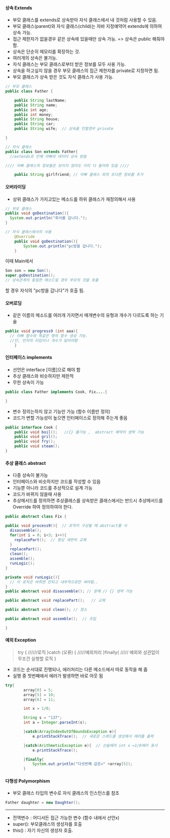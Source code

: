 #### 상속 Extends

- 부모 클래스를 extends로 상속받아 자식 클래스에서 내 것처럼 사용할 수 있음.
- 부모 클래스(parent)와 자식 클래스(child)는 자바 지정예약어 extends에 의하여 상속 가능.
- 접근 제한자가 없을경우 같은 상속에 있을때만 상속 가능.
=> 상속은 public 해줘야 함.
- 상속은 단순히 메모리를 확장하는 것.
- 여러개의 상속은 불가능.
- 자식 클래스는 부모 클래스로부터 받은 정보를 모두 사용 가능.
- 상속을 하고싶지 않을 경우 부모 클래스의 접근 제한자를 private로 지정하면 됨.
- 부모 클래스가 상속 받은 것도 자식 클래스가 사용 가능.

```java
// 부모 클래스
public class Father {

	public String lastName;
	public String name;
	public int age;
	public int money;
	public String house;
	public String car;
	public String wife;  // 상속을 안할경우 private

}

// 자식 클래스
public class Son extends Father{  
  //extends로 인해 아빠의 데이터 상속 받음

//// 아빠 클래스의 정보들은 보이지 않아도 이미 다 들어와 있음 ////

	public String girlfriend; // 아빠 클래스 외의 또다른 정보를 추가

  ```


#### 오버라이딩

- 상위 클래스가 가지고있는 메소드를 하위 클래스가 재정의해서 사용

```java
// 부모 클래스
public void goDestination(){
  System.out.println("회사를 갑니다.");
}

// 자식 클래스에서의 사용
	@Override
	public void goDestination(){
		System.out.println("pc방을 갑니다.");
	}

```
이때 Main에서

```java
Son son = new Son();
super.goDestination();  
// 상속관계의 동일한 메소드일 경우 부모의 것을 호출
```
할 경우 자식의 "pc방을 갑니다"가 호출 됨.


#### 오버로딩

- 같은 이름의 메소드를 여러개 가지면서 매개변수의 유형과 개수가 다르도록 하는 기술

```java
public void progress9 (int aaa){
  // 아빠 함수와 똑같은 명의 함수 생성 가능.
  //단, 인자의 타입이나 개수가 달라야함
	}
````
#### 인터페이스 implements

- 선언은 interface [이름]으로 해야 함
- 추상 클래스와 비슷하지만 제한적
- 무한 상속이 가능
``` java
public class Father implements Cook, Fix....{

}
```
- 변수 정의는하지 않고 기능만 가능 (함수 이름만 정의)
- 코드가 변할 가능성이 높으면 인터페이스로 정의해 주는게 좋음
```java
public interface Cook {
	public void boil();   //{} 불가능 ,  abstract 예약어 생략 가능
	public void gril();
	public void fry();
	public void steam();
}
```


#### 추상 클래스 abstract

- 다중 상속이 불가능
- 인터페이스와 비슷하지만 코드를 작성할 수 있음
- 기능뿐 아니라 코드를 추상적으로 설계 가능
- 코드가 바뀌지 않을때 사용
- 추상메서드를 정의하면 추상클래스를 상속받은 클래스에서는 반드시 추상메서드를 Override 하여 정의하여야 한다.

```java
public abstract class Fix {

public void process9(){  // 로직이 구상될 때 abstract를 사
  disassemble();
  for(int i = 0; i<3; i++){
    replacePart();  // 항상 세번씩 교체
  }
  replacePart();
  clean();
  assemble();
  runLogic();
}

private void runLogic(){
  // 이 로직은 바뀌면 안되고 내부적으로만 써야됨..
}
public abstract void disassemble(); // 분해 // {} 생략 가능

public abstract void replacePart();   // 교체

public abstract void clean(); // 청소

public abstract void assemble();  // 조립

}

```

#### 예외 Exception

> try {
  //////로직
}catch (오류) {
  /////예외처리
}finally{
  ///// 예외와 상관없이 무조건 실행할 로직
}

- 코드는 순서대로 진행되나, 에러처리는 다른 메소드에서 따로 동작을 해 줌
- 실행 중 첫번째에서 에러가 발생하면 바로 아웃 됨

```java
try{
		array[0] = 5;
		array[5] = 10;
		array[6] = 11;

		int x = 1/0;

		String s = "137";
		int a = Integer.parseInt(s);

		}catch(ArrayIndexOutOfBoundsException e){
			e.printStackTrace();  // 새로운 스레드를 생성해서 에러를 출력

		}catch(ArithmeticException e){  // 산술에러 int x =1/0에러 표시
			e.printStackTrace();

		}finally{
			System.out.println("다섯번째 값은=" +array[5]);
		}
```

#### 다형성 Polymorphism

- 부모 클래스 타입의 변수로 자식 클래스의 인스턴스를 참조
```java
Father daughter = new Daughter();
```

---
- 전역변수 : 어디서든 접근 가능한 변수 (함수 내에서 선언x)
- super(): 부모클래스의 생성자를 호출
- this() : 자기 자신의 생성자 호출.
